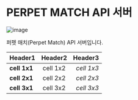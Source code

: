 # PERPET MATCH API 서버

![image](https://user-images.githubusercontent.com/47316511/90139001-bba08d80-ddb2-11ea-9bdd-cba7c160c31c.png)

퍼펫 매치(Perpet Match) API 서버입니다.


|  <center>Header1</center> |  <center>Header2</center> |  <center>Header3</center> |
|:-----------------------------------|:-------------------------------:|----------------------------:|
|**cell 1x1** | <center>cell 1x2 </center> |*cell 1x3* |
|**cell 2x1** | <center>cell 2x2 </center> |*cell 2x3* |
|**cell 3x1** | <center>cell 3x2 </center> |*cell 3x3* |
